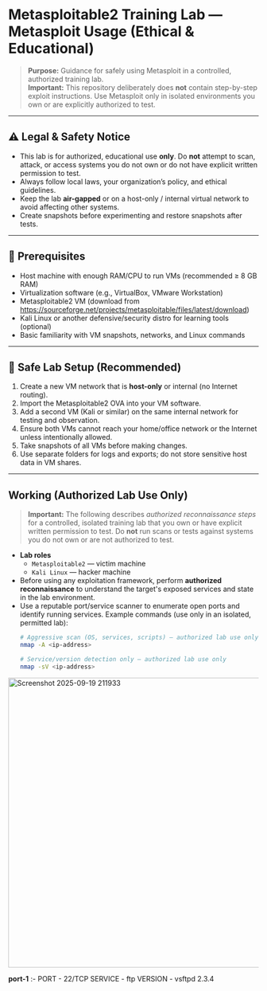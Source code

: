 # Metasploitable2 Training Lab — Metasploit Usage (Ethical & Educational)

> **Purpose:** Guidance for safely using Metasploit in a controlled, authorized training lab.  
> **Important:** This repository deliberately does **not** contain step-by-step exploit instructions. Use Metasploit only in isolated environments you own or are explicitly authorized to test.

---

## ⚠️ Legal & Safety Notice

- This lab is for authorized, educational use **only**. Do **not** attempt to scan, attack, or access systems you do not own or do not have explicit written permission to test.
- Always follow local laws, your organization’s policy, and ethical guidelines.
- Keep the lab **air-gapped** or on a host-only / internal virtual network to avoid affecting other systems.
- Create snapshots before experimenting and restore snapshots after tests.

---

## 🧰 Prerequisites

- Host machine with enough RAM/CPU to run VMs (recommended ≥ 8 GB RAM)
- Virtualization software (e.g., VirtualBox, VMware Workstation)
- Metasploitable2 VM (download from https://sourceforge.net/projects/metasploitable/files/latest/download)
- Kali Linux or another defensive/security distro for learning tools (optional)
- Basic familiarity with VM snapshots, networks, and Linux commands

---

## 🔧 Safe Lab Setup (Recommended)

1. Create a new VM network that is **host-only** or internal (no Internet routing).
2. Import the Metasploitable2 OVA into your VM software.
3. Add a second VM (Kali or similar) on the same internal network for testing and observation.
4. Ensure both VMs cannot reach your home/office network or the Internet unless intentionally allowed.
5. Take snapshots of all VMs before making changes.
6. Use separate folders for logs and exports; do not store sensitive host data in VM shares.

---
## Working (Authorized Lab Use Only)

> **Important:** The following describes *authorized reconnaissance steps* for a controlled, isolated training lab that you own or have explicit written permission to test. Do **not** run scans or tests against systems you do not own or are not authorized to test.
- **Lab roles**
  - `Metasploitable2` — victim machine 
  - `Kali Linux` — hacker machine  
- Before using any exploitation framework, perform **authorized reconnaissance** to understand the target's exposed services and state in the lab environment.
- Use a reputable port/service scanner to enumerate open ports and identify running services. Example commands (use only in an isolated, permitted lab):
  ```bash
  # Aggressive scan (OS, services, scripts) — authorized lab use only
  nmap -A <ip-address>

  # Service/version detection only — authorized lab use only
  nmap -sV <ip-address>

<img width="1137" height="582" alt="Screenshot 2025-09-19 211933" src="https://github.com/user-attachments/assets/660d71d4-9a6a-4899-9473-295f8a043758" />

**port-1** :- PORT - 22/TCP  SERVICE - ftp  VERSION - vsftpd 2.3.4



